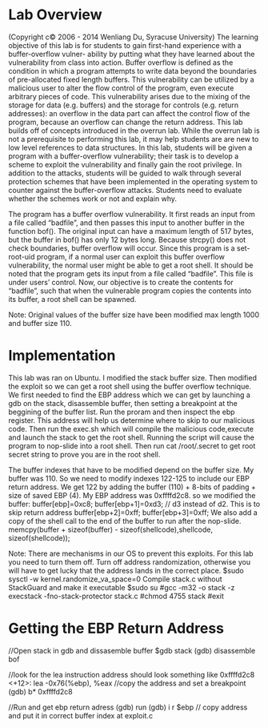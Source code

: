 # Lab Overview
(Copyright c© 2006 - 2014 Wenliang Du, Syracuse University)
The learning objective of this lab is for students to gain first-hand experience with a buffer-overflow vulner-
ability by putting what they have learned about the vulnerability from class into action. Buffer overflow is
defined as the condition in which a program attempts to write data beyond the boundaries of pre-allocated
fixed length buffers. This vulnerability can be utilized by a malicious user to alter the flow control of the
program, even execute arbitrary pieces of code. This vulnerability arises due to the mixing of the storage
for data (e.g. buffers) and the storage for controls (e.g. return addresses): an overflow in the data part can
affect the control flow of the program, because an overflow can change the return address.
This lab builds off of concepts introduced in the overrun lab. While the overrun lab is not a prerequisite
to performing this lab, it may help students are are new to low level references to data structures.
In this lab, students will be given a program with a buffer-overflow vulnerability; their task is to develop
a scheme to exploit the vulnerability and finally gain the root privilege. In addition to the attacks, students
will be guided to walk through several protection schemes that have been implemented in the operating
system to counter against the buffer-overflow attacks. Students need to evaluate whether the schemes work
or not and explain why.

The program has a buffer overflow vulnerability. It first reads an input from a file called “badfile”,
and then passes this input to another buffer in the function bof(). The original input can have a maximum
length of 517 bytes, but the buffer in bof() has only 12 bytes long. Because strcpy() does not check
boundaries, buffer overflow will occur. Since this program is a set-root-uid program, if a normal user can
exploit this buffer overflow vulnerability, the normal user might be able to get a root shell. It should be
noted that the program gets its input from a file called “badfile”. This file is under users’ control. Now, our
objective is to create the contents for “badfile”, such that when the vulnerable program copies the contents
into its buffer, a root shell can be spawned.

Note: 
  Original values of the buffer size have been modified max length 1000 and buffer size 110.

# Implementation
This lab was ran on Ubuntu. I modified the stack buffer size. Then modified the exploit so we can get a root shell using the buffer overflow 
technique. We first needed to find the EBP address which we can get by launching a gdb on the stack, disassemble buffer,
then setting a breakpoint at the beggining of the buffer list. Run the proram and then inspect the ebp register. This address
will help us determine where to skip to our malicious code. Then run the exec.sh which will compile the malicious code,execute and
launch the stack to get the root shell. Running the script will cause the program to nop-slide into a root shell.
Then run cat /root/.secret to get root secret string to prove you are in the root shell.

The buffer indexes that have to be modified depend on the buffer size. My buffer was 110. So we need to modify indexes 122-125 
to include our EBP return address. We get 122 by adding the buffer (110) + 8-bits of padding + size of saved EBP (4).
My EBP address was 0xffffd2c8. so we modified the buffer:
	buffer[ebp]=0xc8;
  buffer[ebp+1]=0xd3; // d3 instead of d2. This is to skip return address
  buffer[ebp+2]=0xff;
  buffer[ebp+3]=0xff;
We also add a copy of the shell call to the end of the buffer to run after the nop-slide.
  memcpy(buffer + sizeof(buffer) - sizeof(shellcode),shellcode, sizeof(shellcode));

Note: 
There are mechanisms in our OS to prevent this exploits. For this lab you need to turn them off.
  Turn off address randomization, otherwise you will have to get lucky that the address lands in the correct place.
    $sudo sysctl -w kernel.randomize_va_space=0
  Compile stack.c without StackGuard and make it executable
    $sudo su
    #gcc -m32 -o stack -z execstack -fno-stack-protector stack.c
    #chmod 4755 stack
    #exit

# Getting the EBP Return Address
  //Open stack in gdb and dissasemble buffer
  $gdb stack
  (gdb) disassemble bof
  
  //look for the lea instruction address should look something like 0xffffd2c8 <+12>: lea -0x76(%ebp), %eax
  //copy the address and set a breakpoint
  (gdb) b* 0xffffd2c8

  //Run and get ebp return adress
  (gdb) run
  (gdb) i r $ebp
  // copy address and put it in correct buffer index at exploit.c
